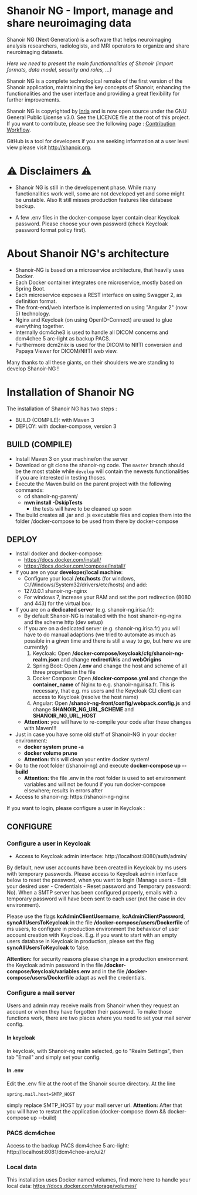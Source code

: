# Shanoir NG - Import, manage and share neuroimaging data

Shanoir NG (Next Generation) is a software that helps neuroimaging analysis researchers, radiologists, and MRI operators to organize and share neuroimaging datasets. 

_Here we need to present the main functionnalities of Shanoir (import formats, data model, security and roles, ...)_

Shanoir NG is a complete technological remake of the first version of the Shanoir application, maintaining the key concepts of Shanoir, enhancing the functionalities and the user interface and providing a great flexibility for further improvements.

Shanoir NG is copyrighted by [Inria](https://www.inria.fr/) and is now open source under the GNU General Public License v3.0. See the LICENCE file at the root of this project. If you want to contribute, please see the following page : [Contribution Workflow](https://github.com/fli-iam/shanoir-ng/wiki/Contribution-Workflow).

GitHub is a tool for developers if you are seeking information at a user level view please visit http://shanoir.org.

# :warning: Disclaimers :warning:

* Shanoir NG is still in the developement phase. While many functionalities work well, some are not developed yet and some might be unstable. Also It still misses production features like database backup.

* A few .env files in the docker-compose layer contain clear Keycloak password. Please choose your own password (check Keycloak password format policy first).

# About Shanoir NG's architecture

* Shanoir-NG is based on a microservice architecture, that heavily uses Docker.
* Each Docker container integrates one microservice, mostly based on Spring Boot.
* Each microservice exposes a REST interface on using Swagger 2, as definition format.
* The front-end/web interface is implemented on using "Angular 2" (now 5) technology.
* Nginx and Keycloak (on using OpenID-Connect) are used to glue everything together.
* Internally dcm4che3 is used to handle all DICOM concerns and dcm4chee 5 arc-light as backup PACS.
* Furthermore dcm2niix is used for the DICOM to NIfTI conversion and Papaya Viewer for DICOM/NIfTI web view.

Many thanks to all these giants, on their shoulders we are standing to develop Shanoir-NG !

# Installation of Shanoir NG

The installation of Shanoir NG has two steps :
* BUILD (COMPILE): with Maven 3
* DEPLOY: with docker-compose, version 3

## BUILD (COMPILE)
* Install Maven 3 on your machine/on the server
* Download or git clone the shanoir-ng code. The `master` branch should be the most stable while `develop` will contain the newests functionalities if you are interested in testing thoses.
* Execute the Maven build on the parent project with the following commands:
    * cd shanoir-ng-parent/
    * **mvn install -DskipTests**
        * the tests will have to be cleaned up soon
* The build creates all .jar and .js executable files and copies them
into the folder /docker-compose to be used from there by docker-compose

## DEPLOY
* Install docker and docker-compose:
    * https://docs.docker.com/install/
    * https://docs.docker.com/compose/install/
* If you are on your **developer/local machine**:
    * Configure your local **/etc/hosts** (for windows, C:/Windows/System32/drivers/etc/hosts) and add:
	* 127.0.0.1       shanoir-ng-nginx
    * For windows 7, increase your RAM and set the port redirection (8080 and 443) for the virtual box.
* If you are on a **dedicated server** (e.g. shanoir-ng.irisa.fr):
    * By default Shanoir-NG is installed with the host shanoir-ng-nginx and the scheme http (dev setup)
    * If you are on a dedicated server (e.g. shanoir-ng.irisa.fr) you will have to do manual adaptions (we tried to automate as much as possible in a given time and there is still a way to go, but here we are currently)
        1. Keycloak: Open **/docker-compose/keycloak/cfg/shanoir-ng-realm.json** and change **redirectUris** and **webOrigins**
	    2. Spring Boot: Open **/.env** and change the host and scheme of all three properties in the file
	    3. Docker Compose: Open **/docker-compose.yml** and change the **container_name** of Nginx to e.g. shanoir-ng.irisa.fr. This is necessary, that e.g. ms users and the Keycloak CLI client can access to Keycloak (resolve the host name)
	    4. Angular: Open **/shanoir-ng-front/config/webpack.config.js** and change **SHANOIR_NG_URL_SCHEME** and **SHANOIR_NG_URL_HOST**
    * **Attention:** you will have to re-compile your code after these changes with Maven!!!
* Just in case you have some old stuff of Shanoir-NG in your docker environment:
    * **docker system prune -a**
    * **docker volume prune**
    * **Attention:** this will clean your entire docker system!
* Go to the root folder (/shanoir-ng) and execute **docker-compose up --build**
    * **Attention:** the file .env in the root folder is used to set environment variables
and will not be found if you run docker-compose elsewhere; results in errors after
* Access to shanoir-ng: https://shanoir-ng-nginx

If you want to login, please configure a user in Keycloak :

## CONFIGURE

### Configure a user in Keycloak

* Access to Keycloak admin interface: http://localhost:8080/auth/admin/

By default, new user accounts have been created in Keycloak by ms users with temporary passwords.
Please access to Keycloak admin interface below to reset the password, when you want to login (Manage users - Edit your desired user - Credentials - Reset password and Temporary password: No). When a SMTP server has been configured properly, emails with a temporary password will have been sent to each user (not the case in dev environment).

Please use the flags **kcAdminClientUsername**, **kcAdminClientPassword**, **syncAllUsersToKeycloak**
in the file **/docker-compose/users/Dockerfile** of ms users, to configure in production environment
the behaviour of user account creation with Keycloak. E.g. if you want to start with an empty users
database in Keycloak in production, please set the flag **syncAllUsersToKeycloak** to false.

**Attention:** for security reasons please change in a production environment the Keycloak admin password
in the file **/docker-compose/keycloak/variables.env** and in the file **/docker-compose/users/Dockerfile**
adapt as well the credentials.

### Configure a mail server

Users and admin may receive mails from Shanoir when they request an account or when they have forgotten their password. To make those functions work, there are two places where you need to set your mail server config.

#### In keycloak

In keycloak, with Shanoir-ng realm selected, go to "Realm Settings", then tab "Email" and simply set your config.

#### In .env

Edit the .env file at the root of the Shanoir source directory. At the line 
```
spring.mail.host=SMTP_HOST
```
simply replace SMTP_HOST by your mail server url.
**Attention:** After that you will have to restart the application (docker-compose down && docker-compose up --build) 

### PACS dcm4chee

Access to the backup PACS dcm4chee 5 arc-light: http://localhost:8081/dcm4chee-arc/ui2/

### Local data

This installation uses Docker named volumes, find more here to handle your local data:
https://docs.docker.com/storage/volumes/
